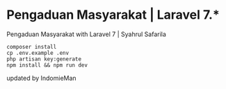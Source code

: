 # Pengaduan Masyarakat | Laravel 7.\*

Pengaduan Masyarakat with Laravel 7 | Syahrul Safarila

```
composer install
cp .env.example .env
php artisan key:generate
npm install && npm run dev
```

updated by IndomieMan
